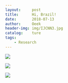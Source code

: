 ```yaml
---
layout:     post                          
title:      Hi, Brazil!
date:       2018-07-13
author:     Oeek                          
header-img: img/IJCNN3.jpg          
catalog:    ture                             
tags:
    - Research
---
```


![](https://imgur.com/csj3M0z.jpg)

![](https://imgur.com/09FqgtM.jpg)

![](https://imgur.com/WpopE5w.jpg)



